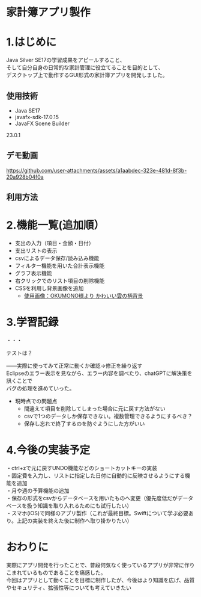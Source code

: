 # 家計簿アプリ製作

# 1.はじめに

Java Silver SE17の学習成果をアピールすること、  
そして自分自身の日常的な家計管理に役立てることを目的として、  
デスクトップ上で動作するGUI形式の家計簿アプリを開発しました。


## 使用技術    
- Java SE17  
- javafx-sdk-17.0.15  
- JavaFX Scene Builder



 23.0.1

## デモ動画

https://github.com/user-attachments/assets/a1aabdec-323e-481d-8f3b-20a928b04f0a

## 利用方法


  
# 2.機能一覧(追加順）  

- 支出の入力（項目・金額・日付）  
- 支出リストの表示  
- csvによるデータ保存/読み込み機能  
- フィルター機能を用いた合計表示機能  
- グラフ表示機能  
- 右クリックでのリスト項目の削除機能  
- CSSを利用し背景画像を追加  
  - [使用画像：OKUMONO様より かわいい雲の柄背景](https://sozaino.site/archives/6411#google_vignette) 
   
# 3.学習記録  
・・・  

テストは？  

――実際に使ってみて正常に動くか確認→修正を繰り返す  
Eclipseのエラー表示を見ながら、エラー内容を調べたり、chatGPTに解決策を訊くことで  
バグの処理を進めていった。  

- 現時点での問題点  
   -  間違えて項目を削除してしまった場合に元に戻す方法がない  
   - csvで1つのデータしか保存できない。複数管理できるようにするべき？  
   - 保存し忘れで終了するのを防ぐようにした方がいい  

# 4.今後の実装予定  
・ctrl+zで元に戻すUNDO機能などのショートカットキーの実装  
・固定費を入力し、リストに指定した日付に自動的に反映させるようにする機能を追加  
・月や週の予算機能の追加  
・保存の形式をcsvからデータベースを用いたものへ変更（優先度低だがデータベースを扱う知識を取り入れるためにも試行したい）  
・スマホ(iOS)で同様のアプリ製作（これが最終目標。Swiftについて学ぶ必要あり。上記の実装を終えた後に制作へ取り掛かりたい）

# おわりに

実際にアプリ開発を行ったことで、普段何気なく使っているアプリが非常に作りこまれているものであることを痛感した。  
今回はアプリとして動くことを目標に制作したが、今後はより知識を広げ、品質やセキュリティ、拡張性等についても考えていきたい
